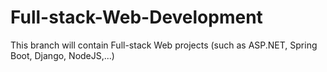 # Full-stack-Web-Development
This branch will contain Full-stack Web projects (such as ASP.NET, Spring Boot, Django, NodeJS,...)
